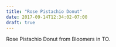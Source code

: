 ```yaml
---
title: "Rose Pistachio Donut"
date: 2017-09-14T12:34:02-07:00
draft: true
---
```


Rose Pistachio Donut from Bloomers in TO.